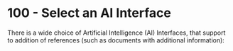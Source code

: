 # 100 - Select an AI Interface

There is a wide choice of Artificial Intelligence (AI) Interfaces, that support to addition of references (such as documents with additional information):

